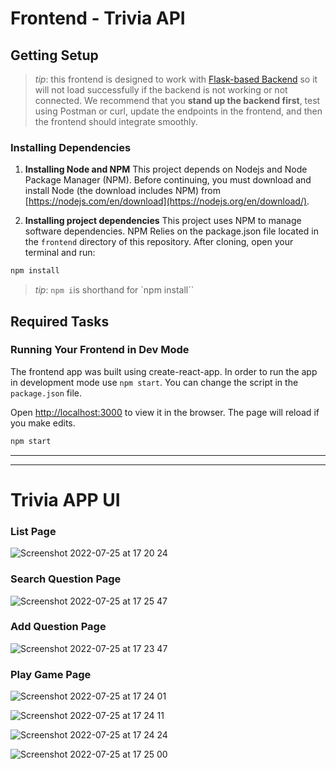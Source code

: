 # Frontend - Trivia API

## Getting Setup

> _tip_: this frontend is designed to work with [Flask-based Backend](../backend) so it will not load successfully if the backend is not working or not connected. We recommend that you **stand up the backend first**, test using Postman or curl, update the endpoints in the frontend, and then the frontend should integrate smoothly.

### Installing Dependencies

1. **Installing Node and NPM**
   This project depends on Nodejs and Node Package Manager (NPM). Before continuing, you must download and install Node (the download includes NPM) from [https://nodejs.com/en/download](https://nodejs.org/en/download/).

2. **Installing project dependencies**
   This project uses NPM to manage software dependencies. NPM Relies on the package.json file located in the `frontend` directory of this repository. After cloning, open your terminal and run:

```bash
npm install
```

> _tip_: `npm i`is shorthand for `npm install``

## Required Tasks

### Running Your Frontend in Dev Mode

The frontend app was built using create-react-app. In order to run the app in development mode use `npm start`. You can change the script in the `package.json` file.

Open [http://localhost:3000](http://localhost:3000) to view it in the browser. The page will reload if you make edits.

```bash
npm start
```
---

---


# Trivia APP UI 

### List Page

![Screenshot 2022-07-25 at 17 20 24](https://user-images.githubusercontent.com/82647525/180835214-d8f9b935-d186-4215-8f33-06f98acd20c6.png)


### Search Question Page

![Screenshot 2022-07-25 at 17 25 47](https://user-images.githubusercontent.com/82647525/180835160-6c07dc3b-b728-4f3d-bd08-5aeba4ebc8b6.png)


### Add Question Page

![Screenshot 2022-07-25 at 17 23 47](https://user-images.githubusercontent.com/82647525/180835320-b1cdb5cd-bfaa-458d-b676-927dcae2f048.png)



### Play Game Page

![Screenshot 2022-07-25 at 17 24 01](https://user-images.githubusercontent.com/82647525/180835365-7be4bf89-7409-4073-a2e9-a3ec1281f4c8.png)

![Screenshot 2022-07-25 at 17 24 11](https://user-images.githubusercontent.com/82647525/180835409-53b6fd4e-8778-46cf-9238-ff3c6a4fccd1.png)

![Screenshot 2022-07-25 at 17 24 24](https://user-images.githubusercontent.com/82647525/180834997-b0afcdff-c355-4f6a-93f9-f353e43aee22.png)

![Screenshot 2022-07-25 at 17 25 00](https://user-images.githubusercontent.com/82647525/180835035-25f07e2a-ce2a-4134-9086-d62883fa0f92.png)
